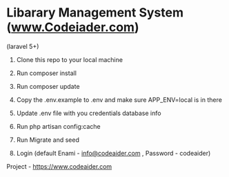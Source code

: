 # Libarary Management System (www.Codeiader.com)
(laravel 5+)

1. Clone this repo to your local machine 

2. Run composer install

3. Run composer update

4. Copy the .env.example to .env and make sure APP_ENV=local is in there

5. Update .env file with you credentials database info

6. Run php artisan config:cache

7. Run Migrate and seed

8. Login (default Enami - info@codeaider.com , Password - codeaider)



Project - https://www.codeaider.com


